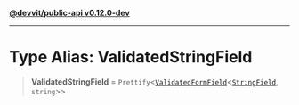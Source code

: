 [**@devvit/public-api v0.12.0-dev**](../README.md)

---

# Type Alias: ValidatedStringField

> **ValidatedStringField** = `Prettify`\<[`ValidatedFormField`](ValidatedFormField.md)\<[`StringField`](StringField.md), `string`\>\>
